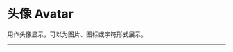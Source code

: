 # 头像 Avatar

用作头像显示，可以为图片、图标或字符形式展示。

---

<script setup>
import AvatarBasicUse from "./component/avatar-basic-use.md"
import AvatarSize from "./component/avatar-size.md"
import AvatarGroup from "./component/avatar-group.md"
import AvatarAction from "./component/avatar-action.md"
import AvatarAutoFit from "./component/avatar-auto-fit.md"
import AvatarSet from "./component/avatar-set.md"
import AvatarApi from "./component/avatar-api.md"
import AvatarTip from "./component/avatar-tip.md"
</script>

<client-only>
<avatar-basic-use />
<avatar-size />
<avatar-group />
<avatar-action />
<avatar-auto-fit />
<avatar-set />
</client-only>
<avatar-api />
<avatar-tip />

